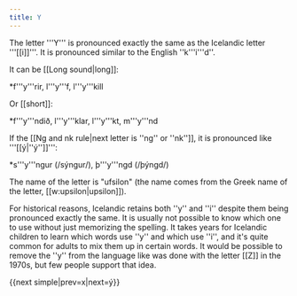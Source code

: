 ```yaml
---
title: Y
---
```


The letter '''Y''' is pronounced exactly the same as the Icelandic letter '''[[i]]'''. It is pronounced similar to the English ''k'''i'''d''.

It can be [[Long sound|long]]:

*f'''y'''rir, l'''y'''f, l'''y'''kill

Or [[short]]:

*f'''y'''ndið, l'''y'''klar, l'''y'''kt, m'''y'''nd

If the [[Ng and nk rule|next letter is ''ng'' or ''nk'']], it is pronounced like '''[[ý|''ý'']]''':

*s'''y'''ngur (/sýngur/), þ'''y'''ngd (/þýngd/)

The name of the letter is "ufsilon" (the name comes from the Greek name of the letter, [[w:upsilon|upsilon]]).

For historical reasons, Icelandic retains both ''y'' and ''i'' despite them being pronounced exactly the same. It is usually not possible to know which one to use without just memorizing the spelling. It takes years for Icelandic children to learn which words use  ''y'' and which use ''i'', and it's quite common for adults to mix them up in certain words. It would be possible to remove the ''y'' from the language like was done with the letter [[Z]] in the 1970s, but few people support that idea.

{{next simple|prev=x|next=ý}}